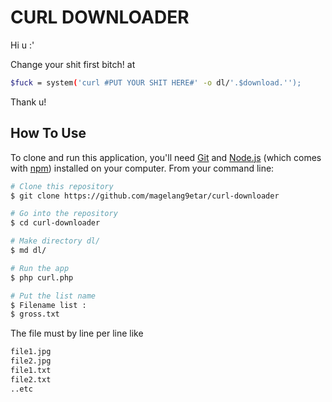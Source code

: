 # CURL DOWNLOADER
Hi u :'

Change your shit first bitch! at

```bash
$fuck = system('curl #PUT YOUR SHIT HERE#' -o dl/'.$download.'');
```
Thank u!


## How To Use

To clone and run this application, you'll need [Git](https://git-scm.com) and [Node.js](https://nodejs.org/en/download/) (which comes with [npm](http://npmjs.com)) installed on your computer. From your command line:

```bash
# Clone this repository
$ git clone https://github.com/magelang9etar/curl-downloader

# Go into the repository
$ cd curl-downloader

# Make directory dl/
$ md dl/

# Run the app
$ php curl.php

# Put the list name
$ Filename list : 
$ gross.txt
```
The file must by line per line like 
```bash
file1.jpg
file2.jpg
file1.txt
file2.txt
..etc
```
